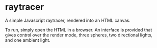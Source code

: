 # raytracer
A simple Javascript raytracer, rendered into an HTML canvas.

To run, simply open the HTML in a browser. An interface is provided that gives control over the render mode, three spheres, two directional lights, and one ambient light.
